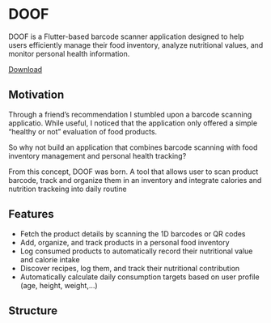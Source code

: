 # DOOF

DOOF is a Flutter-based barcode scanner application designed to help users efficiently manage their food inventory, analyze nutritional values, and monitor personal health information.

[Download]()

## Motivation
Through a friend’s recommendation I stumbled upon a barcode scanning applicatio. While useful, I noticed that the application only offered a simple “healthy or not” evaluation of food products. 

So why not build an application that combines barcode scanning with food inventory management and personal health tracking?

From this concept, DOOF was born. A tool that allows user to scan product barcode, track and organize them in an inventory and integrate calories and nutrition trackeing into daily routine

## Features
- Fetch the product details by scanning the 1D barcodes or QR codes
- Add, organize, and track products in a personal food inventory
- Log consumed products to automatically record their nutritional value and calorie intake
- Discover recipes, log them, and track their nutritional contribution
- Automatically calculate daily consumption targets based on user profile (age, height, weight,...)

## Structure
